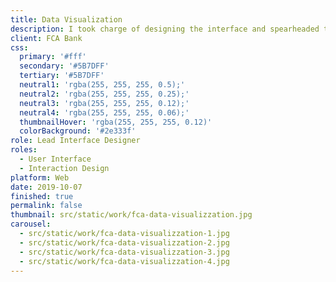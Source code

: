 ```yaml
---
title: Data Visualization
description: I took charge of designing the interface and spearheaded the ideation and creation process for the mortgage simulation concept at FCA Bank, a bank specializing in automotive financing and partnerships with prestigious automotive brands.
client: FCA Bank
css:
  primary: '#fff'
  secondary: '#5B7DFF'
  tertiary: '#5B7DFF'
  neutral1: 'rgba(255, 255, 255, 0.5);'
  neutral2: 'rgba(255, 255, 255, 0.25);'
  neutral3: 'rgba(255, 255, 255, 0.12);'
  neutral4: 'rgba(255, 255, 255, 0.06);'
  thumbnailHover: 'rgba(255, 255, 255, 0.12)'
  colorBackground: '#2e333f'
role: Lead Interface Designer
roles:
  - User Interface
  - Interaction Design
platform: Web
date: 2019-10-07
finished: true
permalink: false
thumbnail: src/static/work/fca-data-visualizzation.jpg
carousel:
  - src/static/work/fca-data-visualizzation-1.jpg
  - src/static/work/fca-data-visualizzation-2.jpg
  - src/static/work/fca-data-visualizzation-3.jpg
  - src/static/work/fca-data-visualizzation-4.jpg
---
```

